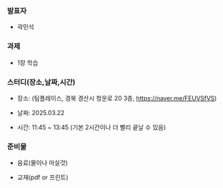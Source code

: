 ### **발표자**
- 곽민석

### **과제**
- 1장 학습
  
### **스터디(장소,날짜,시간)**

- 장소: (팀플레이스, 경북 경산시 청운로 20 3층, https://naver.me/FEUVSfVS)

- 날짜: 2025.03.22

- 시간: 11:45 ~ 13:45 (기본 2시간이나 더 빨리 끝날 수 있음)

### **준비물**

- 음료(물이나 마실것)

- 교재(pdf or 프린트)


